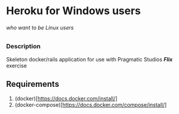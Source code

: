 # Heroku for Windows users
###### who want to be Linux users
### Description
Skeleton docker/rails application for use with Pragmatic Studios ***Flix*** exercise



## Requirements
1. (docker)[https://docs.docker.com/install/]
1. (docker-compose)[https://docs.docker.com/compose/install/]
